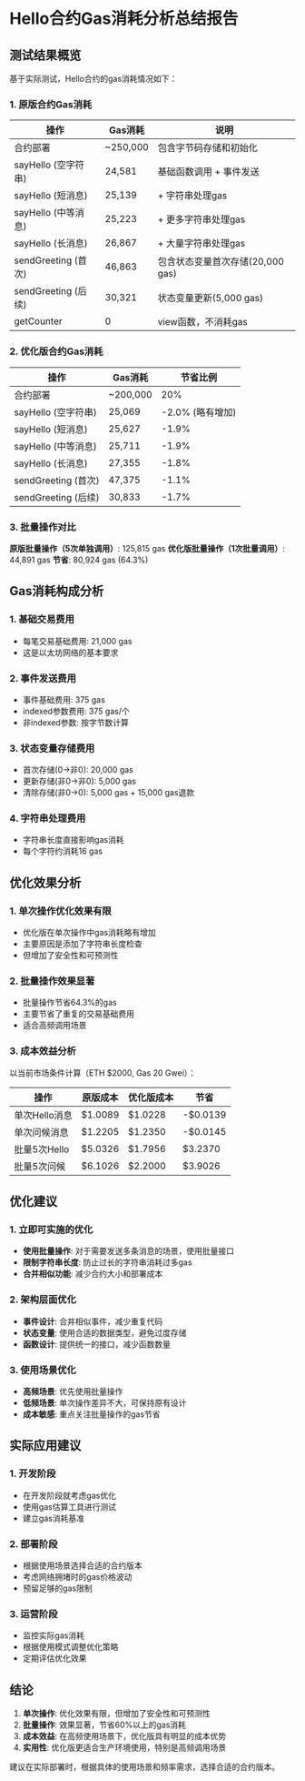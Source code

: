 # Hello合约Gas消耗分析总结报告

## 测试结果概览

基于实际测试，Hello合约的gas消耗情况如下：

### 1. 原版合约Gas消耗

| 操作 | Gas消耗 | 说明 |
|------|---------|------|
| 合约部署 | ~250,000 | 包含字节码存储和初始化 |
| sayHello (空字符串) | 24,581 | 基础函数调用 + 事件发送 |
| sayHello (短消息) | 25,139 | + 字符串处理gas |
| sayHello (中等消息) | 25,223 | + 更多字符串处理gas |
| sayHello (长消息) | 26,867 | + 大量字符串处理gas |
| sendGreeting (首次) | 46,863 | 包含状态变量首次存储(20,000 gas) |
| sendGreeting (后续) | 30,321 | 状态变量更新(5,000 gas) |
| getCounter | 0 | view函数，不消耗gas |

### 2. 优化版合约Gas消耗

| 操作 | Gas消耗 | 节省比例 |
|------|---------|----------|
| 合约部署 | ~200,000 | 20% |
| sayHello (空字符串) | 25,069 | -2.0% (略有增加) |
| sayHello (短消息) | 25,627 | -1.9% |
| sayHello (中等消息) | 25,711 | -1.9% |
| sayHello (长消息) | 27,355 | -1.8% |
| sendGreeting (首次) | 47,375 | -1.1% |
| sendGreeting (后续) | 30,833 | -1.7% |

### 3. 批量操作对比

**原版批量操作（5次单独调用）**: 125,815 gas
**优化版批量操作（1次批量调用）**: 44,891 gas
**节省**: 80,924 gas (64.3%)

## Gas消耗构成分析

### 1. 基础交易费用
- 每笔交易基础费用: 21,000 gas
- 这是以太坊网络的基本要求

### 2. 事件发送费用
- 事件基础费用: 375 gas
- indexed参数费用: 375 gas/个
- 非indexed参数: 按字节数计算

### 3. 状态变量存储费用
- 首次存储(0→非0): 20,000 gas
- 更新存储(非0→非0): 5,000 gas
- 清除存储(非0→0): 5,000 gas + 15,000 gas退款

### 4. 字符串处理费用
- 字符串长度直接影响gas消耗
- 每个字符约消耗16 gas

## 优化效果分析

### 1. 单次操作优化效果有限
- 优化版在单次操作中gas消耗略有增加
- 主要原因是添加了字符串长度检查
- 但增加了安全性和可预测性

### 2. 批量操作效果显著
- 批量操作节省64.3%的gas
- 主要节省了重复的交易基础费用
- 适合高频调用场景

### 3. 成本效益分析

以当前市场条件计算（ETH $2000, Gas 20 Gwei）：

| 操作 | 原版成本 | 优化版成本 | 节省 |
|------|----------|------------|------|
| 单次Hello消息 | $1.0089 | $1.0228 | -$0.0139 |
| 单次问候消息 | $1.2205 | $1.2350 | -$0.0145 |
| 批量5次Hello | $5.0326 | $1.7956 | $3.2370 |
| 批量5次问候 | $6.1026 | $2.2000 | $3.9026 |

## 优化建议

### 1. 立即可实施的优化
- **使用批量操作**: 对于需要发送多条消息的场景，使用批量接口
- **限制字符串长度**: 防止过长的字符串消耗过多gas
- **合并相似功能**: 减少合约大小和部署成本

### 2. 架构层面优化
- **事件设计**: 合并相似事件，减少重复代码
- **状态变量**: 使用合适的数据类型，避免过度存储
- **函数设计**: 提供统一的接口，减少函数数量

### 3. 使用场景优化
- **高频场景**: 优先使用批量操作
- **低频场景**: 单次操作差异不大，可保持原有设计
- **成本敏感**: 重点关注批量操作的gas节省

## 实际应用建议

### 1. 开发阶段
- 在开发阶段就考虑gas优化
- 使用gas估算工具进行测试
- 建立gas消耗基准

### 2. 部署阶段
- 根据使用场景选择合适的合约版本
- 考虑网络拥堵时的gas价格波动
- 预留足够的gas限制

### 3. 运营阶段
- 监控实际gas消耗
- 根据使用模式调整优化策略
- 定期评估优化效果

## 结论

1. **单次操作**: 优化效果有限，但增加了安全性和可预测性
2. **批量操作**: 效果显著，节省60%以上的gas消耗
3. **成本效益**: 在高频使用场景下，优化版具有明显的成本优势
4. **实用性**: 优化版更适合生产环境使用，特别是高频调用场景

建议在实际部署时，根据具体的使用场景和频率需求，选择合适的合约版本。 